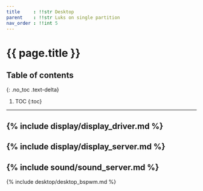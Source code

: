 ```yaml
---
title	  : !!str Desktop
parent	  : !!str Luks on single partition
nav_order : !!int 5
---
```


# {{ page.title }}

## Table of contents
{: .no_toc .text-delta}

1. TOC
{:toc}

---

{% include display/display_driver.md %}
---
{% include display/display_server.md %}
---
{% include sound/sound_server.md %}
---
{% include desktop/desktop_bspwm.md %}


